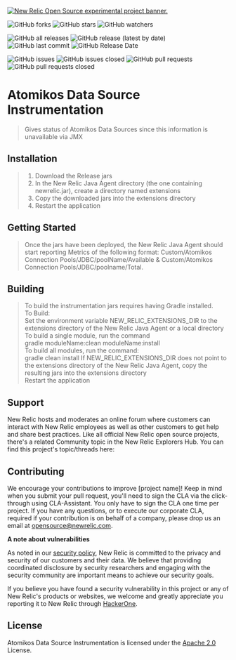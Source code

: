 <a href="https://opensource.newrelic.com/oss-category/#new-relic-experimental"><picture><source media="(prefers-color-scheme: dark)" srcset="https://github.com/newrelic/opensource-website/raw/main/src/images/categories/dark/Experimental.png"><source media="(prefers-color-scheme: light)" srcset="https://github.com/newrelic/opensource-website/raw/main/src/images/categories/Experimental.png"><img alt="New Relic Open Source experimental project banner." src="https://github.com/newrelic/opensource-website/raw/main/src/images/categories/Experimental.png"></picture></a>

![GitHub forks](https://img.shields.io/github/forks/newrelic-experimental/newrelic-java-atomikos?style=social)
![GitHub stars](https://img.shields.io/github/stars/newrelic-experimental/newrelic-java-atomikos?style=social)
![GitHub watchers](https://img.shields.io/github/watchers/newrelic-experimental/newrelic-java-atomikos?style=social)

![GitHub all releases](https://img.shields.io/github/downloads/newrelic-experimental/newrelic-java-atomikos/total)
![GitHub release (latest by date)](https://img.shields.io/github/v/release/newrelic-experimental/newrelic-java-atomikos)
![GitHub last commit](https://img.shields.io/github/last-commit/newrelic-experimental/newrelic-java-atomikos)
![GitHub Release Date](https://img.shields.io/github/release-date/newrelic-experimental/newrelic-java-atomikos)


![GitHub issues](https://img.shields.io/github/issues/newrelic-experimental/newrelic-java-atomikos)
![GitHub issues closed](https://img.shields.io/github/issues-closed/newrelic-experimental/newrelic-java-atomikos)
![GitHub pull requests](https://img.shields.io/github/issues-pr/newrelic-experimental/newrelic-java-atomikos)
![GitHub pull requests closed](https://img.shields.io/github/issues-pr-closed/newrelic-experimental/newrelic-java-atomikos)
   
  
# Atomikos Data Source Instrumentation

>Gives status of Atomikos Data Sources since this information is unavailable via JMX

## Installation

> 1. Download the Release jars   
> 2. In the New Relic Java Agent directory (the one containing newrelic.jar), create a directory named extensions   
> 3. Copy the downloaded jars into the extensions directory   
> 4. Restart the application

## Getting Started
> Once the jars have been deployed, the New Relic Java Agent should start reporting Metrics of the following format: Custom/Atomikos Connection Pools/JDBC/poolName/Available & Custom/Atomikos Connection Pools/JDBC/poolname/Total.    
> 

## Building

> To build the instrumentation jars requires having Gradle installed.   
To Build:   
Set the environment variable NEW_RELIC_EXTENSIONS_DIR to the extensions directory of the New Relic Java Agent or a local directory   
To build a single module, run the command   
gradle moduleName:clean moduleName:install   
To build all modules, run the command:   
gradle clean install
If NEW_RELIC_EXTENSIONS_DIR does not point to the extensions directory of the New Relic Java Agent, copy the resulting jars into the extensions directory   
Restart the application

## Support

New Relic hosts and moderates an online forum where customers can interact with New Relic employees as well as other customers to get help and share best practices. Like all official New Relic open source projects, there's a related Community topic in the New Relic Explorers Hub. You can find this project's topic/threads here:


## Contributing
We encourage your contributions to improve [project name]! Keep in mind when you submit your pull request, you'll need to sign the CLA via the click-through using CLA-Assistant. You only have to sign the CLA one time per project.
If you have any questions, or to execute our corporate CLA, required if your contribution is on behalf of a company,  please drop us an email at opensource@newrelic.com.
   
**A note about vulnerabilities**

As noted in our [security policy](../../security/policy), New Relic is committed to the privacy and security of our customers and their data. We believe that providing coordinated disclosure by security researchers and engaging with the security community are important means to achieve our security goals.

If you believe you have found a security vulnerability in this project or any of New Relic's products or websites, we welcome and greatly appreciate you reporting it to New Relic through [HackerOne](https://hackerone.com/newrelic).   
   
## License
Atomikos Data Source Instrumentation is licensed under the [Apache 2.0](http://apache.org/licenses/LICENSE-2.0.txt) License.

